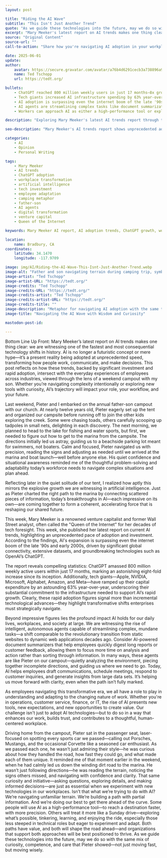 ```yaml
---
layout: post

title: "Riding the AI Wave"
subtitle: "This Isn't Just Another Trend"
quote: "As we guide these technologies into the future, may we do so with the same mix of curiosity, competence, and care that Pieter showed—not just moving fast, but moving wisely."
excerpt: "Mary Meeker's latest report on AI trends makes one thing clear: we are witnessing one of the fastest and most consequential technology shifts in history, transforming how people work, communicate, and make decisions at unprecedented speed."
source: "Original Content"
source-url: ""
call-to-action: "Share how you're navigating AI adoption in your workplace—are you taking the high-performance route or the exploratory Sunday drive?"

date: 2025-06-01
update:
author:
    avatar: https://secure.gravatar.com/avatar/a76b4d6291cecb3a738896a971bfb903?s=512&d=mp&r=g
    name: Ted Tschopp
    url: https://tedt.org/

bullets:
    - ChatGPT reached 800 million weekly users in just 17 months—8x growth since inception
    - Tech giants increased AI infrastructure spending by 63% year-over-year
    - AI adoption is surpassing even the internet boom of the late '90s and early 2000s
    - AI agents are streamlining complex tasks like document summarization and customer service
    - Workers can approach AI as either a high-performance tool or exploratory learning experience

description: "Exploring Mary Meeker's latest AI trends report through the lens of a father-son camping trip, examining how unprecedented AI adoption rates are transforming workplaces and what it means for employees across all industries."

seo-description: "Mary Meeker's AI trends report shows unprecedented adoption rates. Learn how AI is transforming workplaces faster than the internet boom and practical approaches for navigating this shift."

categories: 
    - AI
    - Opinion
    - Personal Writing 

tags: 
    - Mary Meeker
    - AI trends
    - ChatGPT adoption
    - workplace transformation
    - artificial intelligence
    - tech investment
    - employee adaptation
    - camping metaphor
    - father-son
    - AI agents
    - digital transformation
    - venture capital
    - Queen of the Internet

keywords: Mary Meeker AI report, AI adoption trends, ChatGPT growth, workplace AI transformation, tech infrastructure investment, AI agents, employee AI training

location:
    name: Bradbury, CA
coordinates:
    latitude: 34.1470
    longitude: -117.9709

image: img/AI/Riding-the-AI-Wave-This-Isnt-Just-Another-Trend.webp
image-alt: "Father and son navigating terrain during camping trip, symbolizing AI navigation in the workplace"
image-artist: "Ted Tschopp"
image-artist-URL: "https://tedt.org/"
image-credits: "Ted Tschopp"
image-credits-URL: "https://tedt.org/"
image-credits-artist: "Ted Tschopp"
image-credits-artist-URL: "https://tedt.org/"
image-credits-title: ""
image-description: "Metaphor for navigating AI adoption with the same thoughtful approach as exploring new terrain"
image-title: "Navigating the AI Wave with Wisdom and Curiosity"

mastodon-post-id: 

---
```


Bottom Line Up Front: Mary Meeker’s latest report on AI trends makes one thing clear: we are witnessing one of the fastest and most consequential technology shifts in history. AI is no longer a futuristic concept or mere hype—it’s a present reality being adopted at unprecedented speed, transforming how people work, communicate, and make decisions. This post reflects on how these trends, backed by significant investment and rapid adoption, intersect with the everyday experiences of employees across industries, viewed through the lens of a weekend campout with my son. Whether you’re navigating complexity intentionally or exploring new tools with curiosity, AI’s trajectory will impact your role, your workflow, and your future.
 
Last weekend, Pieter and I embarked on the annual father-son campout with our church. At nearly twelve years old, Pieter eagerly set up the tent and organized our campsite before running off to join the other kids exploring the creek. Some were chasing toads, others carefully scooping up tadpoles in small nets, delighting in each discovery. The next morning, we planned to head to the lake for fishing and water sports, but first, we needed to figure out how to get to the marina from the campsite. The directions initially led us astray, guiding us to a beachside parking lot meant for swimmers, not boaters. Calm and focused, Pieter navigated us with precision, reading the signs and adjusting as needed until we arrived at the marina and boat launch—well before anyone else. His quiet confidence and situational awareness reminded me of the thoughtful problem-solving and adaptability today’s workforce needs to navigate complex situations and plan ahead.
 
Reflecting later in the quiet solitude of our tent, I realized how aptly this mirrors the explosive growth we are witnessing in artificial intelligence. Just as Pieter charted the right path to the marina by connecting scattered pieces of information, today’s breakthroughs in AI—each impressive on its own—are coming together to form a coherent, accelerating force that is reshaping our shared future.
 
This week, Mary Meeker is a renowned venture capitalist and former Wall Street analyst, often called the "Queen of the Internet" for her decades of tech foresight. This week, she published her latest report on current AI trends, highlighting an unprecedented pace of adoption and investment. According to the findings, AI's expansion is surpassing even the internet boom of the late '90s and early 2000s, driven by significant global connectivity, extensive datasets, and groundbreaking technologies such as OpenAI’s ChatGPT.
 
The report reveals compelling statistics: ChatGPT amassed 800 million weekly active users within just 17 months, marking an astonishing eight-fold increase since its inception. Additionally, tech giants—Apple, NVIDIA, Microsoft, Alphabet, Amazon, and Meta—have ramped up their capital expenditure by an astounding 63% year-over-year, underscoring their substantial commitment to the infrastructure needed to support AI’s rapid growth. Clearly, these rapid adoption figures signal more than incremental technological advances—they highlight transformative shifts enterprises must strategically navigate.
 
Beyond impressive figures lies the profound impact AI holds for our daily lives, workplaces, and society at large. We are witnessing the rise of intelligent, autonomous agents capable of streamlining complex, mundane tasks—a shift comparable to the revolutionary transition from static websites to dynamic web applications decades ago. Consider AI-powered document summarizers that help employees quickly digest long reports or customer feedback, allowing them to focus more time on analysis and action rather than sorting through information. In many ways, these agents are like Pieter on our campout—quietly analyzing the environment, piecing together incomplete directions, and guiding us where we need to go. Today, AI helps employees draft communications, schedule meetings, respond to customer inquiries, and generate insights from large data sets. It’s helping us move forward with clarity, even when the path isn’t fully marked.
 
As employees navigating this transformative era, we all have a role to play in understanding and adapting to the changing nature of work. Whether you're in operations, customer service, finance, or IT, the rise of AI presents new tools, new expectations, and new opportunities to create value. Our challenge isn't just to adopt AI technologies—but to do so in a way that enhances our work, builds trust, and contributes to a thoughtful, human-centered workplace.
 
Driving home from the campout, Pieter sat in the passenger seat, laser-focused on spotting every sports car we passed—calling out Porsches, Mustangs, and the occasional Corvette like a seasoned car enthusiast. As we passed each one, he wasn’t just admiring their style—he was curious about how they handled the road, how fast they could go, and what made each of them unique. It reminded me of that moment earlier in the weekend, when he had calmly led us down the winding dirt road to the marina. He wasn’t just following directions—he was reading the terrain, noticing the signs others missed, and navigating with confidence and clarity. That same curiosity and initiative—asking questions, exploring details, and making informed decisions—are just as essential when we experiment with new technologies in our workplaces. Isn’t that what we’re trying to do with AI? We’re navigating unfamiliar terrain. We’re building a path with partial information. And we’re doing our best to get there ahead of the curve. Some people will use AI as a high-performance tool—to reach a destination faster, with more precision. Others will treat it more like a Sunday drive—exploring what’s possible, tinkering, learning, and enjoying the ride, especially those less steeped in technical roles but eager to experiment and adapt. Both paths have value, and both will shape the road ahead—and organizations that support both approaches will be best positioned to thrive. As we guide these technologies into the future, may we do so with the same mix of curiosity, competence, and care that Pieter showed—not just moving fast, but moving wisely.